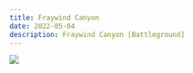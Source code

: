 ```yaml
---
title: Fraywind Canyon
date: 2022-05-04   
description: Fraywind Canyon [Battleground]      
---
```

![](https://i.imgur.com/d5OGros.png)